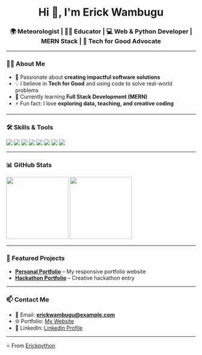 <!-- Banner / Header -->
<h1 align="center">Hi 👋, I'm Erick Wambugu</h1>
<h3 align="center">🌍 Meteorologist | 👨‍🏫 Educator | 💻 Web & Python Developer | MERN Stack | 🌱 Tech for Good Advocate</h3>

---

<!-- About Me -->
### 👨‍💻 About Me  
- 🌟 Passionate about **creating impactful software solutions**  
- 💡 I believe in **Tech for Good** and using code to solve real-world problems  
- 🌱 Currently learning **Full Stack Development (MERN)**  
- ⚡ Fun fact: I love **exploring data, teaching, and creative coding**  

---

<!-- Skills -->
### 🛠 Skills & Tools  
<p>
  <img src="https://img.shields.io/badge/Python-3776AB?style=for-the-badge&logo=python&logoColor=white"/>
  <img src="https://img.shields.io/badge/JavaScript-F7DF1E?style=for-the-badge&logo=javascript&logoColor=black"/>
  <img src="https://img.shields.io/badge/HTML5-E34F26?style=for-the-badge&logo=html5&logoColor=white"/>
  <img src="https://img.shields.io/badge/CSS3-1572B6?style=for-the-badge&logo=css3&logoColor=white"/>
  <img src="https://img.shields.io/badge/Node.js-339933?style=for-the-badge&logo=nodedotjs&logoColor=white"/>
  <img src="https://img.shields.io/badge/React-61DAFB?style=for-the-badge&logo=react&logoColor=black"/>
  <img src="https://img.shields.io/badge/MySQL-4479A1?style=for-the-badge&logo=mysql&logoColor=white"/>
  <img src="https://img.shields.io/badge/MongoDB-4EA94B?style=for-the-badge&logo=mongodb&logoColor=white"/>
</p>

---

<!-- GitHub Stats -->
### 📊 GitHub Stats  
<p>
  <img src="https://github-readme-stats.vercel.app/api?username=Erickpython&show_icons=true&theme=radical" height="165"/>
  <img src="https://github-readme-streak-stats.herokuapp.com/?user=Erickpython&theme=radical" height="165"/>
</p>

---

<!-- Projects -->
### 🚀 Featured Projects  
- [**Personal Portfolio**](https://github.com/Erickpython/erickPortfolio) – My responsive portfolio website  
- [**Hackathon Portfolio**](https://github.com/Erickpython/July2025Portfolio_Hackathon) – Creative hackathon entry  

---

<!-- Contact -->
### 📫 Contact Me  
- 📧 Email: **erickwambugu@example.com**  
- 🌐 Portfolio: [My Website](#)  
- 💼 LinkedIn: [LinkedIn Profile](#)  

---
⭐️ From [Erickpython](https://github.com/Erickpython)

<!--
**Erickpython/Erickpython** is a ✨ _special_ ✨ repository because its `README.md` (this file) appears on your GitHub profile.

Here are some ideas to get you started:

- 🔭 I’m currently working on ...
- 🌱 I’m currently learning ...
- 👯 I’m looking to collaborate on ...
- 🤔 I’m looking for help with ...
- 💬 Ask me about ...
- 📫 How to reach me: ...
- 😄 Pronouns: ...
- ⚡ Fun fact: ...
-->
